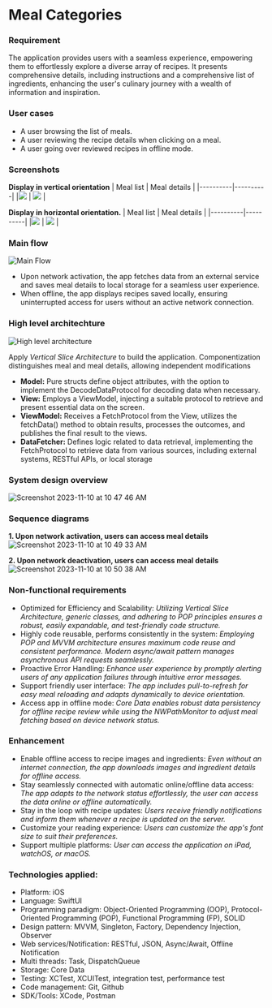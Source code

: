 # Meal Categories

### Requirement
The application provides users with a seamless experience, empowering them to effortlessly explore a diverse array of recipes. It presents comprehensive details, including instructions and a comprehensive list of ingredients, enhancing the user's culinary journey with a wealth of information and inspiration.

### User cases
* A user browsing the list of meals.
* A user reviewing the recipe details when clicking on a meal.
* A user going over reviewed recipes in offline mode.

### Screenshots
**Display in vertical orientation**
| Meal list | Meal details |
|----------|----------|
|<kbd><img src="https://user-images.githubusercontent.com/118146780/282129797-c6303cf1-856b-4138-aa58-3cfbe06376d7.png"></kbd> | <kbd><img src="https://user-images.githubusercontent.com/118146780/282130027-69a0faea-25c3-490d-98ca-33cb1443c629.png"></kbd> | 

**Display in horizontal orientation.**
| Meal list | Meal details |
|----------|----------|
|<kbd><img src="https://user-images.githubusercontent.com/118146780/282130599-e66da311-6772-48e9-b2c6-963bb051f109.png"></kbd> | <kbd><img src="https://user-images.githubusercontent.com/118146780/282130796-e51eaa2c-3c94-4f2c-8558-3aee595ab4bc.png"></kbd> |

### Main flow
![Main Flow](https://github.com/salmdoo/SwiftUI-MealCategogies/assets/118146780/bfeb3b7e-5272-4ec5-9117-cb189826e3e1)
* Upon network activation, the app fetches data from an external service and saves meal details to local storage for a seamless user experience.
* When offline, the app displays recipes saved locally, ensuring uninterrupted access for users without an active network connection.

### High level architechture
![High level architecture](https://github.com/salmdoo/SwiftUI-MealCategogies/assets/118146780/9c66d4a4-9f7a-40e4-b4f6-fec1ed97261c)

Apply *Vertical Slice Architecture* to build the application. Componentization distinguishes meal and meal details, allowing independent modifications

* **Model:** Pure structs define object attributes, with the option to implement the DecodeDataProtocol for decoding data when necessary.
* **View:** Employs a ViewModel, injecting a suitable protocol to retrieve and present essential data on the screen.
* **ViewModel:** Receives a FetchProtocol from the View, utilizes the fetchData() method to obtain results, processes the outcomes, and publishes the final result to the views.
* **DataFetcher:** Defines logic related to data retrieval, implementing the FetchProtocol to retrieve data from various sources, including external systems, RESTful APIs, or local storage

  
### System design overview
![Screenshot 2023-11-10 at 10 47 46 AM](https://github.com/salmdoo/SwiftUI-MealCategogies/assets/118146780/c776f757-9588-4bd1-8696-e6201c2751cc)

### Sequence diagrams
**1. Upon network activation, users can access meal details**
![Screenshot 2023-11-10 at 10 49 33 AM](https://github.com/salmdoo/SwiftUI-MealCategogies/assets/118146780/e9a55f55-10e6-4524-95c1-5709cbc6987c)

**2. Upon network deactivation, users can access meal details**
![Screenshot 2023-11-10 at 10 50 38 AM](https://github.com/salmdoo/SwiftUI-MealCategogies/assets/118146780/9b0d3e85-6d21-49e5-8aa6-bcaf2993499b)

### Non-functional requirements
* Optimized for Efficiency and Scalability: *Utilizing Vertical Slice Architecture, generic classes, and adhering to POP principles ensures a robust, easily expandable, and test-friendly code structure.*
* Highly code reusable, performs consistently in the system: *Employing POP and MVVM architecture ensures maximum code reuse and consistent performance. Modern async/await pattern manages asynchronous API requests seamlessly.* 
* Proactive Error Handling: *Enhance user experience by promptly alerting users of any application failures through intuitive error messages.*
* Support friendly user interface: *The app includes pull-to-refresh for easy meal reloading and adapts dynamically to device orientation.*
* Access app in offline mode: *Core Data enables robust data persistency for offline recipe review while using the NWPathMonitor to adjust meal fetching based on device network status.*

### Enhancement
* Enable offline access to recipe images and ingredients: *Even without an internet connection, the app downloads images and ingredient details for offline access.*
* Stay seamlessly connected with automatic online/offline data access: *The app adapts to the network status effortlessly, the user can access the data online or offline automatically.*
* Stay in the loop with recipe updates: *Users receive friendly notifications and inform them whenever a recipe is updated on the server.*
* Customize your reading experience: *Users can customize the app's font size to suit their preferences.*
* Support multiple platforms: *User can access the application on iPad, watchOS, or macOS.*

### Technologies applied: 
* Platform: iOS
* Language: SwiftUI
* Programming paradigm:  Object-Oriented Programming (OOP), Protocol-Oriented Programming (POP), Functional Programming (FP), SOLID
* Design pattern: MVVM, Singleton, Factory, Dependency Injection, Observer
* Web services/Notification: RESTful, JSON, Async/Await, Offline Notification
* Multi threads: Task, DispatchQueue
* Storage: Core Data
* Testing: XCTest, XCUITest, integration test, performance test
* Code management: Git, Github
* SDK/Tools: XCode, Postman
